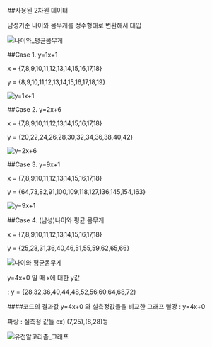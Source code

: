 ##사용된 2차원 데이터

남성기준 나이와 몸무게를 정수형태로 변환해서 대입

![나이와_평균몸무게](https://user-images.githubusercontent.com/62582301/84613232-cbf4d300-aefd-11ea-8148-0a1761b12851.jpg)


##Case 1. y=1x+1

x = {7,8,9,10,11,12,13,14,15,16,17,18}

y = {8,9,10,11,12,13,14,15,16,17,18,19}

![y=1x+1](https://user-images.githubusercontent.com/62582301/84593702-687c8e00-ae88-11ea-94eb-44aca9ac96a6.png)


##Case 2. y=2x+6

x = {7,8,9,10,11,12,13,14,15,16,17,18}

y = {20,22,24,26,28,30,32,34,36,38,40,42}

![y=2x+6](https://user-images.githubusercontent.com/62582301/84593730-8fd35b00-ae88-11ea-9058-fb2886703281.png)

##Case 3. y=9x+1

x = {7,8,9,10,11,12,13,14,15,16,17,18}

y = {64,73,82,91,100,109,118,127,136,145,154,163}

![y=9x+1](https://user-images.githubusercontent.com/62582301/84593732-919d1e80-ae88-11ea-927d-a6371db63b18.png)

##Case 4. (남성)나이와 평균 몸무게

x = {7,8,9,10,11,12,13,14,15,16,17,18}

y = {25,28,31,36,40,46,51,55,59,62,65,66}

![나이와 평균몸무게](https://user-images.githubusercontent.com/62582301/84593733-92ce4b80-ae88-11ea-8577-60f88ecabd05.png)

y=4x+0 일 때 x에 대한 y값

 : y = {28,32,36,40,44,48,52,56,60,64,68,72}
 
 
 
 ####코드의 결과값 y=4x+0 와 실측정값들을 비교한 그래프
 빨강 : y=4x+0
 
 파랑 : 실측정 값들 
     ex) (7,25),(8,28)등
 
 ![유전알고리즘_그래프](https://user-images.githubusercontent.com/62582301/84613709-d9f72380-aefe-11ea-97d0-73259a044ca3.png)